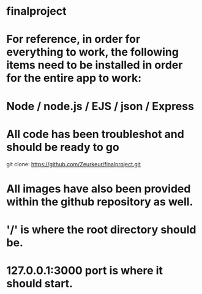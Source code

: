 # finalproject
# For reference, in order for everything to work, the following items need to be installed in order for the entire app to work:
# Node / node.js / EJS / json / Express 
# All code has been troubleshot and should be ready to go

git clone: https://github.com/Zeurkeur/finalproject.git

# All images have also been provided within the github repository as well. 
# '/' is where the root directory should be. 
# 127.0.0.1:3000 port is where it should start. 
